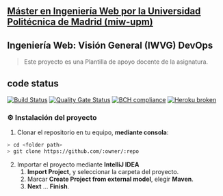 ## [Máster en Ingeniería Web por la Universidad Politécnica de Madrid (miw-upm)](http://miw.etsisi.upm.es)
## Ingeniería Web: Visión General (IWVG) DevOps
> Este proyecto es una Plantilla de apoyo docente de la asignatura.

## code status
[![Build Status](https://travis-ci.org/Patricia403/iwvg-devops-zhengrong-wang.svg?branch=develop)](https://travis-ci.org/Patricia403/iwvg-devops-zhengrong-wang)
[![Quality Gate Status](https://sonarcloud.io/api/project_badges/measure?project=es.upm.miw%3Aiwvg-devops-zhengrong-wang&metric=alert_status)](https://sonarcloud.io/dashboard?id=es.upm.miw%3Aiwvg-devops-zhengrong-wang)
[![BCH compliance](https://bettercodehub.com/edge/badge/Patricia403/iwvg-devops-zhengrong-wang?branch=develop)](https://bettercodehub.com/)
[![Heroku broken](https://iwvg-devops-zhengrong-wang.herokuapp.com/system/version-badge)](https://iwvg-devops-zhengrong-wang.herokuapp.com/swagger-ui.html)

### :gear: Instalación del proyecto
1. Clonar el repositorio en tu equipo, **mediante consola**:
```sh
> cd <folder path>
> git clone https://github.com/:owner/:repo
```
2. Importar el proyecto mediante **IntelliJ IDEA**
   1. **Import Project**, y seleccionar la carpeta del proyecto.
   1. Marcar **Create Project from external model**, elegir **Maven**.
   1. **Next** … **Finish**.
